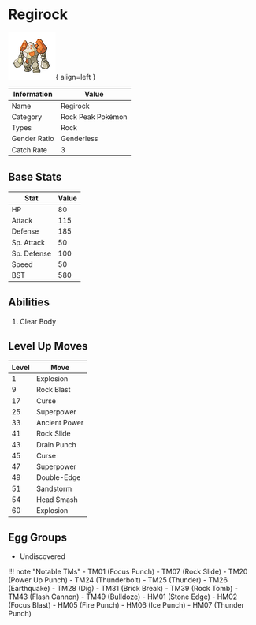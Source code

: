 # Regirock

![Regirock](../images/pokemon/377.png){ align=left }

| Information | Value |
|------------|--------|
| Name | Regirock |
| Category | Rock Peak Pokémon |
| Types | Rock |
| Gender Ratio | Genderless |
| Catch Rate | 3 |

## Base Stats

| Stat | Value |
|------|-------|
| HP | 80 |
| Attack | 115 |
| Defense | 185 |
| Sp. Attack | 50 |
| Sp. Defense | 100 |
| Speed | 50 |
| BST | 580 |

## Abilities
1. Clear Body

## Level Up Moves
| Level | Move |
|-------|------|
| 1 | Explosion |
| 9 | Rock Blast |
| 17 | Curse |
| 25 | Superpower |
| 33 | Ancient Power |
| 41 | Rock Slide |
| 43 | Drain Punch |
| 45 | Curse |
| 47 | Superpower |
| 49 | Double-Edge |
| 51 | Sandstorm |
| 54 | Head Smash |
| 60 | Explosion |

## Egg Groups
- Undiscovered

!!! note "Notable TMs"
    - TM01 (Focus Punch)
    - TM07 (Rock Slide)
    - TM20 (Power Up Punch)
    - TM24 (Thunderbolt)
    - TM25 (Thunder)
    - TM26 (Earthquake)
    - TM28 (Dig)
    - TM31 (Brick Break)
    - TM39 (Rock Tomb)
    - TM43 (Flash Cannon)
    - TM49 (Bulldoze)
    - HM01 (Stone Edge)
    - HM02 (Focus Blast)
    - HM05 (Fire Punch)
    - HM06 (Ice Punch)
    - HM07 (Thunder Punch)
